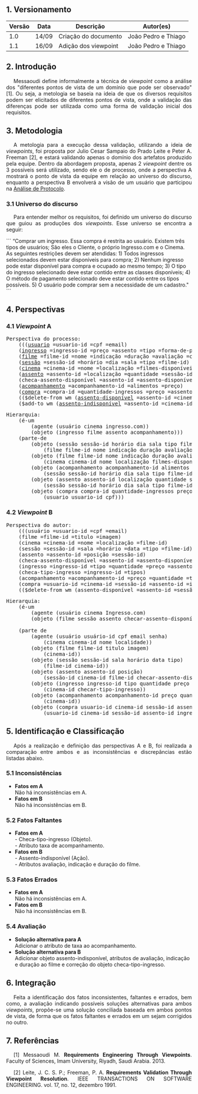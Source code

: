 ## 1. Versionamento
|Versão|Data|Descrição|Autor(es)|
|------|----|---------|---------|
|1.0|14/09|Criação do documento|João Pedro e Thiago|
|1.1|16/09|Adição dos viewpoint|João Pedro e Thiago|

## 2. Introdução
<p style="text-align: justify; text-indent: 20px">Messaoudi define informalmente a técnica de <i>viewpoint</i> como a análise dos "diferentes pontos de vista de um domínio que pode ser observado" [1]. Ou seja, a metologia se baseia na ideia de que os diversos requisitos podem ser elicitados de diferentes pontos de vista, onde a validação das diferenças pode ser utilizada como uma forma de validação inicial dos requisitos.</p>

## 3. Metodologia
<p style="text-align: justify; text-indent: 20px">A metologia para a execução dessa validação, utilizando a ideia de <i>viewpoints</i>, foi proposta por Julio Cesar Sampaio do Prado Leite e Peter A. Freeman [2], e estará validando apenas o domínio dos artefatos produzido pela equipe. Dentro da abordagem proposta, apenas 2 <i>viewpoint</i> dentre os 3 possíveis será utilizado, sendo ele o de processo, onde a perspectiva A mostrará o ponto de vista da equipe em relação ao universo do discurso, enquanto a perspectiva B envolverá a visão de um usuário que participou na <a href="../../elicitacao/analiseProtocolo#4-verbalizacao-do-usuario">Análise de Protocolo</a>.</p>

### 3.1 Universo do discurso
<p style="text-align: justify; text-indent: 20px">Para entender melhor os requisitos, foi definido um universo do discurso que guiou as produções dos <i>viewpoints</i>. Esse universo se encontra a seguir: </p>
```
“Comprar um ingresso. Essa compra é restrita ao usuário. Existem três tipos 
de usuários; São eles o Cliente, o próprio Ingresso.com e o Cinema. As seguintes
restrições devem ser atendidas: 1) Todos ingressos selecionados devem estar
disponíveis para compra; 2) Nenhum ingresso pode estar disponível para compra e
ocupado ao mesmo tempo; 3) O tipo do ingresso selecionado deve estar contido
entre as classes disponíveis; 4) O método de pagamento selecionado deve estar
contido entre os tipos possíveis. 5) O usuário pode comprar sem a necessidade
de um cadastro."
``` 

## 4. Perspectivas
### 4.1 <i>Viewpoint</i> A

<pre style="overflow-x:scroll;">
Perspectiva do processo:    
    (((<a href="../../modelagem/lexicos#usuario">usuario</a> =usuario-id =cpf =email)    
    (<a href="../../modelagem/lexicos#ingresso">ingresso</a> =ingresso-id =preço =assento =tipo =forma-de-pagamento =quantidade)    
    (<a href="../../modelagem/lexicos#filme">filme</a> =filme-id =nome =indicação =duração =avaliação =cinema-id)    
    (<a href="../../modelagem/lexicos#sessao">sessão</a> =sessão-id =horário =dia =sala =tipo =filme-id)    
    (<a href="../../modelagem/lexicos#cinema">cinema</a> =cinema-id =nome =localização =filmes-disponíveis)    
    (<a href="../../modelagem/lexicos#assento">assento</a> =assento-id =localização =quantidade =sessão-id)    
    (checa-assento-disponível =assento-id =assento-disponível)    
    (<a href="../../modelagem/lexicos#acompanhamento">acompanhamento</a> =acompanhamento-id =alimentos =preço)    
    (<a href="../../modelagem/lexicos#carrinho">compra</a> =compra-id =quantidade-ingressos =preço =assento-id =acompanhamento-id))    
    (($delete-from wm (<a href="../../modelagem/lexicos#assento-disponivel">assento-disponível</a> =assento-id =cinema-id =filme-id =sessão-id))    
    ($add-to wm (<a href="../../modelagem/lexicos#assento-indisponivel">assento-indisponível</a> =assento-id =cinema-id =filme-id =sessão-id))))    
</pre>
<pre style="overflow-x:scroll;">
Hierarquia:
    (é-um 
        (agente (usuário cinema ingresso.com))    
	    (objeto (ingresso filme assento acompanhamento)))    
    (parte-de 
        (objeto (sessão sessão-id horário dia sala tipo filme-id)    
            (filme filme-id nome indicação duração avaliação cinema-id))    
        (objeto (filme filme-id nome indicação duração avaliação cinema-id)    
	        (cinema cinema-id nome localização filmes-disponíveis))    
        (objeto (acompanhamento acompanhamento-id alimentos preço)    
	        (sessão sessão-id horário dia sala tipo filme-id))    
        (objeto (assento assento-id localização quantidade sessão-id)    
	        (sessão sessão-id horário dia sala tipo filme-id))    
        (objeto (compra compra-id quantidade-ingressos preço assento-id acompanhamento-id)    
            (usuario usuario-id cpf)))    
</pre>

### 4.2 <i>Viewpoint</i> B

<pre style="overflow-x:scroll;">
Perspectiva do autor:
    (((usuário =usuario-id =cpf =email)
    (filme =filme-id =titulo =imagem)
    (cinema =cinema-id =nome =localização =filme-id)
    (sessão =sessão-id =sala =horário =data =tipo =filme-id)
    (assento =assento-id =posição =sessão-id)
    (checa-assento-disponível =assento-id =assento-disponível)
    (ingresso =ingresso-id =tipo =quantidade =preço =assento)
    (checa-tipo-ingresso =ingresso-id =tipos)
    (acompanhamento =acompanhamento-id =preço =quantidade =taxa)
    (compra =usuario-id =cinema-id =sessão-id =assento-id =ingresso-id =acompanhamento-id =total =forma-pagamento =desconto))
    (($delete-from wm (assento-disponível =assento-id =sessão-id =cinema-id =filme-id))) )
</pre>
<pre style="overflow-x:scroll;">
Hierarquia:
    (é-um 
        (agente (usuário cinema Ingresso.com)
        (objeto (filme sessão assento checar-assento-disponível ingresso checar-tipo-ingresso acompanhamento compra)))

    (parte de 
        (agente (usuário usuário-id cpf email senha)
            (cinema cinema-id nome localidade))
	    (objeto (filme filme-id titulo imagem) 
            (cinema-id))
	    (objeto (sessão sessão-id sala horário data tipo)
            (filme-id cinema-id))
        (objeto (assento assento-id posição) 
            (sessão-id cinema-id filme-id checar-assento-disponível))
	    (objeto (ingresso ingresso-id tipo quantidade preço assento)
            (cinema-id checar-tipo-ingresso))
	    (objeto (acompanhamento acompanhamento-id preço quantidade taxa)
            (cinema-id))
        (objeto (compra usuario-id cinema-id sessão-id assento-id ingresso-id acompanhamento-id total forma-pagamento desconto)
            (usuario-id cinema-id sessão-id assento-id ingresso-id acompanhamento-id)))
</pre>

## 5. Identificação e Classificação
<p style="text-align: justify; text-indent: 20px">Após a realização e definição das perspectivas A e B, foi realizada a comparação entre ambos e as inconsistências e discrepâncias estão listadas abaixo.</p>

### 5.1 Inconsistências
- <b>Fatos em A</b></br>Não há inconsistências em A.
- <b>Fatos em B</b></br>Não há inconsistências em B.

### 5.2 Fatos Faltantes
- <b>Fatos em A</b></br>- Checa-tipo-ingresso (Objeto).</br>- Atributo taxa de acompanhamento.
- <b>Fatos em B</b></br>- Assento-indisponível (Ação).</br>- Atributos avaliação, indicação e duração do filme.

### 5.3 Fatos Errados
- <b>Fatos em A</b></br>Não há inconsistências em A.
- <b>Fatos em B</b></br>Não há inconsistências em B.

### 5.4 Avaliação
- <b>Solução alternativa para A</b></br>Adicionar o atributo de taxa ao acompanhamento.
- <b>Solução alternativa para B</b></br>Adicionar objeto assento-indisponível, atributos de avaliação, indicação e duração ao filme e correção do objeto checa-tipo-ingresso.

## 6. Integração
<p style="text-align: justify; text-indent: 20px">Feita a identificação dos fatos inconsistentes, faltantes e errados, bem como, a avaliação indicando possíveis soluções alternativas para ambos <i>viewpoints</i>, propõe-se uma solução conciliada baseada em ambos pontos de vista, de forma que os fatos faltantes e errados em um sejam corrigidos no outro.</p>

## 7. Referências
<p style="text-align: justify; text-indent: 20px">[1] Messaoudi M. <b>Requirements Engineering Through Viewpoints</b>. Faculty of Sciences, Imam University, Riyadh, Saudi Arabia. 2013.
<p style="text-align: justify; text-indent: 20px">[2] Leite, J. C. S. P.; Freeman, P. A. <b>Requirements Validation Through Viewpoint Resolution</b>. IEEE TRANSACTIONS ON SOFTWARE ENGINEERING. vol. 17, no. 12, dezembro 1991. </p>

